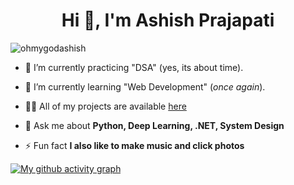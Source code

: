 <h1 align="center">Hi 👋, I'm Ashish Prajapati</h1>

<p align="left"> <img src="https://komarev.com/ghpvc/?username=ohmygodashish&label=Profile%20views&color=0e75b6&style=flat" alt="ohmygodashish" /> </p>

- 🔭 I’m currently practicing "DSA" (yes, its about time).

- 🌱 I’m currently learning "Web Development" (*once again*).

- 👨‍💻 All of my projects are available [here](https://github.com/ohmygodashish?tab=repositories)

- 💬 Ask me about **Python, Deep Learning, .NET, System Design**

- ⚡ Fun fact **I also like to make music and click photos**

[![My github activity graph](https://github-readme-activity-graph.vercel.app/graph?username=ohmygodashish&theme=tokyo-night&hide_border=true)](https://github.com/JustSurWHYving/github-readme-activity-graph)
